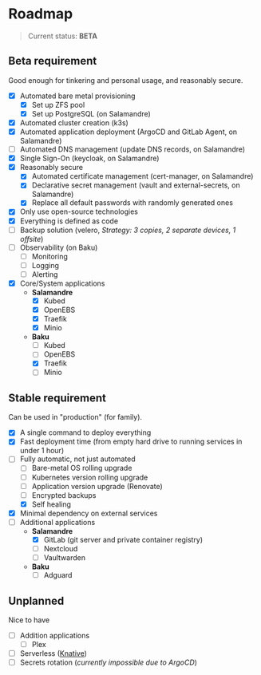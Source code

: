 # Roadmap

> Current status: **BETA**

## Beta requirement

Good enough for tinkering and personal usage, and reasonably secure.

- [x] Automated bare metal provisioning
  - [x] Set up ZFS pool
  - [x] Set up PostgreSQL (on Salamandre)
- [x] Automated cluster creation (k3s)
- [x] Automated application deployment (ArgoCD and GitLab Agent, on Salamandre)
- [ ] Automated DNS management (update DNS records, on Salamandre)
- [x] Single Sign-On (keycloak, on Salamandre)
- [x] Reasonably secure
  - [x] Automated certificate management (cert-manager, on Salamandre)
  - [x] Declarative secret management (vault and external-secrets, on Salamandre)
  - [x] Replace all default passwords with randomly generated ones
- [x] Only use open-source technologies
- [x] Everything is defined as code
- [ ] Backup solution (velero, _Strategy: 3 copies, 2 separate devices, 1 offsite_)
- [ ] Observability (on Baku)
  - [ ] Monitoring
  - [ ] Logging
  - [ ] Alerting
- [x] Core/System applications
  - **Salamandre**
    - [x] Kubed
    - [x] OpenEBS
    - [x] Traefik
    - [x] Minio
  - **Baku**
    - [ ] Kubed
    - [ ] OpenEBS
    - [x] Traefik
    - [ ] Minio

## Stable requirement

Can be used in "production" (for family).

- [x] A single command to deploy everything
- [x] Fast deployment time (from empty hard drive to running services in under 1 hour)
- [ ] Fully automatic, not just automated
  - [ ] Bare-metal OS rolling upgrade
  - [ ] Kubernetes version rolling upgrade
  - [ ] Application version upgrade (Renovate)
  - [ ] Encrypted backups
  - [x] Self healing
- [x] Minimal dependency on external services
- [ ] Additional applications
  - **Salamandre**
    - [x] GitLab (git server and private container registry)
    - [ ] Nextcloud
    - [ ] Vaultwarden
  - **Baku**
    - [ ] Adguard

## Unplanned

Nice to have

- [ ] Addition applications
  - [ ] Plex
- [ ] Serverless ([Knative](https://knative.dev/))
- [ ] Secrets rotation (_currently impossible due to ArgoCD_)
